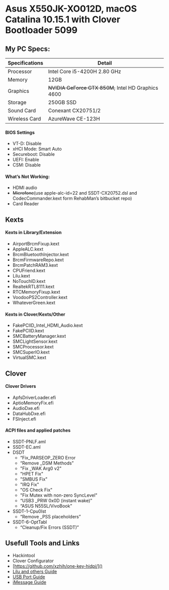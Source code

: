 # Asus X550JK-XO012D, macOS Catalina 10.15.1 with Clover Bootloader 5099

## My PC Specs:
| Specifications  |  Detail |
|---|---|
| Processor |Intel Core i5-4200H 2.80 GHz|
| Memory | 12GB |
| Graphics |<del>NVIDIA GeForce GTX 850M,</del> Intel HD Graphics 4600|  
| Storage |250GB SSD|
| Sound Card |Conexant CX20751/2 |
| Wireless Card |AzureWave CE-123H|

#### BIOS Settings
* VT-D: Disable
* xHCI Mode: Smart Auto
* Secureboot: Disable
* UEFI: Enable
* CSM: Disable

#### What’s Not Working:
* HDMI audio
* <del>Microfone</del>(use apple-alc-id=22 and SSDT-CX20752.dsl and CodecCommander.kext form RehabMan’s bitbucket repo)
* Card Reader

## Kexts

#### Kexts in Library/Extension
* AirportBrcmFixup.kext
* AppleALC.kext
* BrcmBluetoothInjector.kext
* BrcmFirmwareRepo.kext
* BrcmPatchRAM3.kext
* CPUFriend.kext
* Lilu.kext
* NoTouchID.kext
* RealtekRTL8111.kext
* RTCMemoryFixup.kext
* VoodooPS2Controller.kext
* WhateverGreen.kext
      
#### Kexts in Clover/Kexts/Other
* FakePCIID_Intel_HDMI_Audio.kext
* FakePCIID.kext
* SMCBatteryManager.kext
* SMCLightSensor.kext
* SMCProcessor.kext
* SMCSuperIO.kext
* VirtualSMC.kext
      
## Clover      
      
#### Clover Drivers
* ApfsDriverLoader.efi
* AptioMemoryFix.efi
* AudioDxe.efi
* DataHubDxe.efi
* FSInject.efi      
      
#### ACPI files and applied patches 
* SSDT-PNLF.aml
* SSDT-EC.aml
* DSDT
	* “Fix_PARSEOP_ZERO Error
	* “Remove _DSM Methods”
   	* "Fix _WAK Arg0 v2" 
   	* "HPET Fix" 
	* "SMBUS Fix" 
	* "IRQ Fix"  
	* "OS Check Fix" 
	* "Fix Mutex with non-zero SyncLevel"
	* “USB3 _PRW 0x0D (instant wake)”
	* “ASUS N55SL/VivoBook”
* SSDT-1-Cpu0Ist
	* “Remove _PSS placeholders”
* SSDT-6-OptTabl
	* “Cleanup/Fix Errors (SSDT)”


## Usefull Tools and Links
* Hackintool
* Clover Configurator
* [https://github.com/xzhih/one-key-hidpi/]()
* [Lilu and others Guide](https://www.tonymacx86.com/threads/an-idiots-guide-to-lilu-and-its-plug-ins.260063/)
* [USB Port Guide](https://www.tonymacx86.com/threads/the-new-beginners-guide-to-usb-port-configuration.286553/)
* [iMessage Guide](https://www.tonymacx86.com/threads/an-idiots-guide-to-imessage.196827/)
